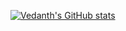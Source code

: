[![Vedanth's GitHub stats](https://github-readme-stats.vercel.app/api?username=vedanthnyk25&show_icons=true&theme=radical)](https://github.com/anuraghazra/github-readme-stats)
  


<!---
vedanthnyk25/vedanthnyk25 is a ✨ special ✨ repository because its `README.md` (this file) appears on your GitHub profile.
You can click the Preview link to take a look at your changes.
--->
